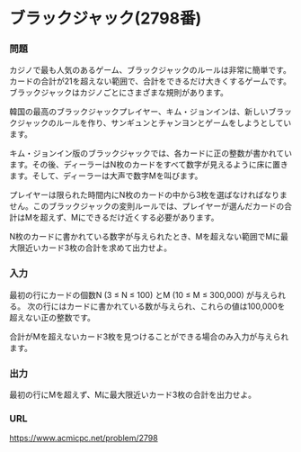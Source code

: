 # ブラックジャック\(2798番\)

### 問題

カジノで最も人気のあるゲーム、ブラックジャックのルールは非常に簡単です。カードの合計が21を超えない範囲で、合計をできるだけ大きくするゲームです。ブラックジャックはカジノごとにさまざまな規則があります。

韓国の最高のブラックジャックプレイヤー、キム・ジョンインは、新しいブラックジャックのルールを作り、サンギュンとチャンヨンとゲームをしようとしています。

キム・ジョンイン版のブラックジャックでは、各カードに正の整数が書かれています。その後、ディーラーはN枚のカードをすべて数字が見えるように床に置きます。そして、ディーラーは大声で数字Mを叫びます。

プレイヤーは限られた時間内にN枚のカードの中から3枚を選ばなければなりません。このブラックジャックの変則ルールでは、プレイヤーが選んだカードの合計はMを超えず、Mにできるだけ近くする必要があります。

N枚のカードに書かれている数字が与えられたとき、Mを超えない範囲でMに最大限近いカード3枚の合計を求めて出力せよ。

     

### 入力

最初の行にカードの個数N \(3 ≤ N ≤ 100\) とM \(10 ≤ M ≤ 300,000\) が与えられる。
次の行にはカードに書かれている数が与えられ、これらの値は100,000を超えない正の整数です。

合計がMを超えないカード3枚を見つけることができる場合のみ入力が与えられます。


### 出力

最初の行にMを超えず、Mに最大限近いカード3枚の合計を出力せよ。


### URL

https://www.acmicpc.net/problem/2798